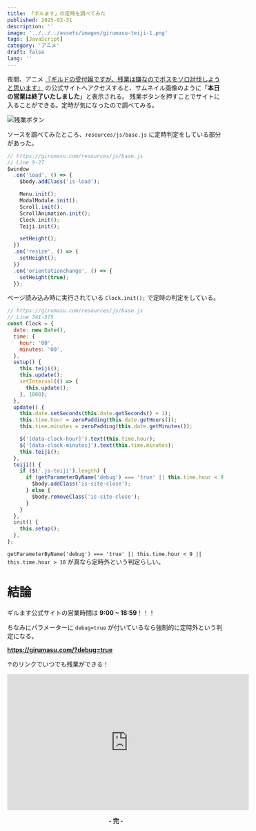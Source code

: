 ```yaml
---
title: 「ギルます」の定時を調べてみた
published: 2025-03-31
description: ''
image: '../../../assets/images/girumasu-teiji-1.png'
tags: [JavaScript]
category: 'アニメ'
draft: false
lang: ''
---
```

夜間、アニメ [『ギルドの受付嬢ですが、残業は嫌なのでボスをソロ討伐しようと思います』](https://girumasu.com/) の公式サイトへアクセスすると、サムネイル画像のように「**本日の営業は終了いたしました**」と表示される。
残業ボタンを押すことでサイトに入ることができる。定時が気になったので調べてみる。

![残業ボタン](@/assets/images/girumasu-teiji-2.png)

ソースを調べてみたところ、`resources/js/base.js` に定時判定をしている部分があった。

```js
// https://girumasu.com/resources/js/base.js
// Line 9-27
$window
  .on('load', () => {
    $body.addClass('is-load');

    Menu.init();
    ModalModule.init();
    Scroll.init();
    ScrollAnimation.init();
    Clock.init();
    Teiji.init();

    setHeight();
  })
  .on('resize', () => {
    setHeight();
  })
  .on('orientationchange', () => {
    setHeight(true);
  });
```

ページ読み込み時に実行されている `Clock.init();` で定時の判定をしている。

``` js
// https://girumasu.com/resources/js/base.js
// Line 341-375
const Clock = {
  date: new Date(),
  time: {
    hour: '00',
    minutes: '00',
  },
  setup() {
    this.teiji();
    this.update();
    setInterval(() => {
      this.update();
    }, 1000);
  },
  update() {
    this.date.setSeconds(this.date.getSeconds() + 1);
    this.time.hour = zeroPadding(this.date.getHours());
    this.time.minutes = zeroPadding(this.date.getMinutes());

    $('[data-clock-hour]').text(this.time.hour);
    $('[data-clock-minutes]').text(this.time.minutes);
    this.teiji();
  },
  teiji() {
    if ($('.js-teiji').length) {
      if (getParameterByName('debug') === 'true' || this.time.hour < 9 || this.time.hour > 18) {
        $body.addClass('is-site-close');
      } else {
        $body.removeClass('is-site-close');
      }
    }
  },
  init() {
    this.setup();
  },
};
```

`getParameterByName('debug') === 'true' || this.time.hour < 9 || this.time.hour > 18` が真なら定時外という判定らしい。

# 結論
ギルます公式サイトの営業時間は **9:00 ~ 18:59**！！！

ちなみにパラメーターに `debug=true` が付いているなら強制的に定時外という判定になる。

**https://girumasu.com/?debug=true**

↑のリンクでいつでも残業ができる！

<iframe width="560" height="315" src="https://www.youtube.com/embed/-LhF9SMPa80" title="YouTube video player" frameborder="0" allow="accelerometer; autoplay; clipboard-write; encrypted-media; gyroscope; picture-in-picture; web-share" referrerpolicy="strict-origin-when-cross-origin" allowfullscreen></iframe>

**<p style="text-align:center">- 完 -</p>**